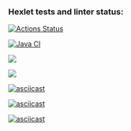 ### Hexlet tests and linter status:
[![Actions Status](https://github.com/Sanapol/java-project-71/actions/workflows/hexlet-check.yml/badge.svg)](https://github.com/Sanapol/java-project-71/actions)

[![Java CI](https://github.com/Sanapol/java-project-71/actions/workflows/main.yml/badge.svg)](https://github.com/Sanapol/java-project-71/actions/workflows/main.yml)

<a href="https://codeclimate.com/github/Sanapol/java-project-71/maintainability"><img src="https://api.codeclimate.com/v1/badges/ebd7f0264931ca6384c8/maintainability" /></a>

<a href="https://codeclimate.com/github/Sanapol/java-project-71/test_coverage"><img src="https://api.codeclimate.com/v1/badges/ebd7f0264931ca6384c8/test_coverage" /></a>

[![asciicast](https://asciinema.org/a/uSOj4SntpzJeRulbecPIJ1Sgn.svg)](https://asciinema.org/a/uSOj4SntpzJeRulbecPIJ1Sgn)

[![asciicast](https://asciinema.org/a/I1pj2cJYNHZ0BQO6fqwRq08Gu.svg)](https://asciinema.org/a/I1pj2cJYNHZ0BQO6fqwRq08Gu)

[![asciicast](https://asciinema.org/a/N8JS5tKjIVZ5CASzp8ngZoUlF.svg)](https://asciinema.org/a/N8JS5tKjIVZ5CASzp8ngZoUlF)
